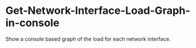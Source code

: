 # Get-Network-Interface-Load-Graph-in-console
Show a console based graph of the load for each network interface.
